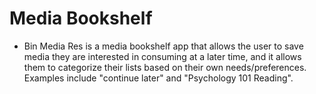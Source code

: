 # Media Bookshelf
* Bin Media Res is a media bookshelf app that allows the user to save media they are interested in consuming at a later time, and it allows them to categorize their lists based on their own needs/preferences.  Examples include "continue later" and "Psychology 101 Reading".

